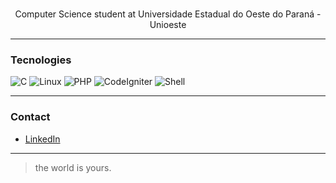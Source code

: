 <p align="center">
  <br>Computer Science student at Universidade Estadual do Oeste do Paraná - Unioeste
</p>


---

### Tecnologies

![C](https://img.shields.io/badge/-C-00599C?style=flat&logo=c&logoColor=white)
![Linux](https://img.shields.io/badge/-Linux-FCC624?style=flat&logo=linux&logoColor=black)
![PHP](https://img.shields.io/badge/-PHP-777BB4?style=flat&logo=php&logoColor=white)
![CodeIgniter](https://img.shields.io/badge/-CodeIgniter-E44D26?style=flat&logo=codeigniter&logoColor=white)
![Shell](https://img.shields.io/badge/-Shell-4EAA25?style=flat&logo=gnu-bash&logoColor=white)

---

### Contact

- [LinkedIn](https://www.linkedin.com/in/vinicius-hermes-795227260/)

---

> the world is yours.
